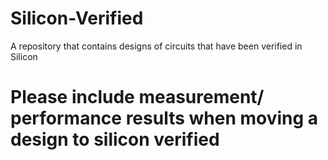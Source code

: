 # Silicon-Verified
A repository that contains designs of circuits that have been verified in Silicon

# Please include measurement/ performance results when moving a design to silicon verified

